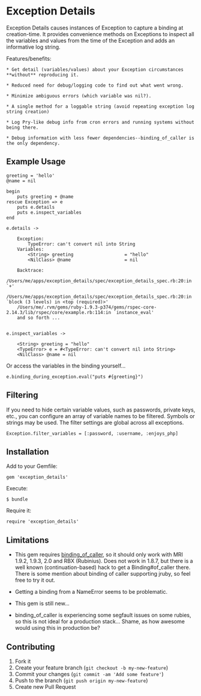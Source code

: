 # Exception Details

Exception Details causes instances of Exception to capture a binding at creation-time.
It provides convenience methods on Exceptions to inspect all the variables and values
from the time of the Exception and adds an informative log string.

Features/benefits:

	* Get detail (variables/values) about your Exception circumstances **without** reproducing it.

	* Reduced need for debug/logging code to find out what went wrong.

	* Minimize ambiguous errors (which variable was nil?).

	* A single method for a loggable string (avoid repeating exception log string creation)

	* Log Pry-like debug info from cron errors and running systems without being there.

	* Debug information with less fewer dependencies--binding_of_caller is the only dependency.


## Example Usage

	greeting = 'hello'
	@name = nil

	begin
		puts greeting + @name
	rescue Exception => e
		puts e.details
		puts e.inspect_variables
	end

	e.details ->

		Exception:
			TypeError: can't convert nil into String
		Variables:
			<String> greeting                   = "hello"
			<NilClass> @name                    = nil

		Backtrace:
			/Users/me/apps/exception_details/spec/exception_details_spec.rb:20:in `+'
		/Users/me/apps/exception_details/spec/exception_details_spec.rb:20:in `block (3 levels) in <top (required)>'
		/Users/me/.rvm/gems/ruby-1.9.3-p374/gems/rspec-core-2.14.3/lib/rspec/core/example.rb:114:in `instance_eval'
		and so forth ...


	e.inspect_variables ->

		<String> greeting = "hello"
		<TypeError> e = #<TypeError: can't convert nil into String>
		<NilClass> @name = nil

Or access the variables in the binding yourself...

	e.binding_during_exception.eval("puts #{greeting}")

## Filtering

If you need to hide certain variable values, such as passwords, private keys,
etc., you can configure an array of variable names to be filtered. Symbols
or strings may be used. The filter settings are global across all exceptions.

	Exception.filter_variables = [:password, :username, :enjoys_php]

## Installation

Add to your Gemfile:

    gem 'exception_details'

Execute:

    $ bundle

Require it:

	require 'exception_details'

## Limitations
- This gem requires [binding\_of\_caller](https://github.com/banister/binding_of_caller), so it should only work with MRI 1.9.2, 1.9.3, 2.0
and RBX (Rubinius). Does not work in 1.8.7, but there is a well known (continuation-based)
hack to get a Binding#of_caller there. There is some mention about binding of caller supporting
jruby, so feel free to try it out.

* Getting a binding from a NameError seems to be problematic.

* This gem is still new...

* binding_of_caller is experiencing some segfault issues on some rubies, so this is not
  ideal for a production stack...  Shame, as how awesome would using this in production be?

## Contributing

1. Fork it
2. Create your feature branch (`git checkout -b my-new-feature`)
3. Commit your changes (`git commit -am 'Add some feature'`)
4. Push to the branch (`git push origin my-new-feature`)
5. Create new Pull Request
